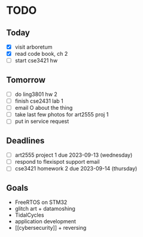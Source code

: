 # TODO

## Today
- [x] visit arboretum
- [x] read code book, ch 2
- [ ] start cse3421 hw

## Tomorrow
- [ ] do ling3801 hw 2
- [ ] finish cse2431 lab 1
- [ ] email O about the thing
- [ ] take last few photos for art2555 proj 1
- [ ] put in service request

## Deadlines
- [ ] art2555 project 1 due 2023-09-13 (wednesday)
- [ ] respond to flexispot support email
- [ ] cse3421 homework 2 due 2023-09-14 (thursday)

## Goals
- FreeRTOS on STM32
- glitch art + datamoshing
- TidalCycles
- application development
- [[cybersecurity]] + reversing
